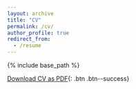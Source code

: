 ```yaml
---
layout: archive
title: "CV"
permalink: /cv/
author_profile: true
redirect_from:
  - /resume
---
```


{% include base_path %}

[Download CV as PDF](/assets/Domenico_Lacavalla_CV.pdf){: .btn .btn--success}
